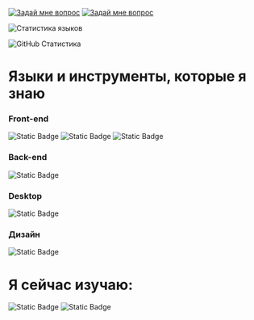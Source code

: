 [![Задай мне вопрос](https://img.shields.io/badge/%40Anakin400001-ADD8E6?style=for-the-badge&logo=telegram&labelColor=151515&color=28a7e7#gh-dark-mode-only)](https://t.me/Anakin400001)
[![Задай мне вопрос](https://img.shields.io/discord/881868396227092501?style=for-the-badge&logo=discord&labelColor=151515&color=5865f2)](https://discord.gg/3RTgFesC)

![Статистика языков](https://github-readme-stats.vercel.app/api/top-langs?username=Anakin4001&layout=compact&langs_count=8&card_width=465&bg_color=151515&hide_border=true&text_color=ffffff&title_color=5865f2)

![GitHub Статистика](https://github-readme-stats.vercel.app/api?username=Anakin4001&count_private=true&theme=dark&show_icons=true&count_private=true&sanitize=true&hide_border=true&line_height=25&text_color=ffffff&title_color=5865f2)

# Языки и инструменты, которые я знаю

### Front-end
![Static Badge](https://img.shields.io/badge/HTML-C04DFF?style=for-the-badge&logo=html5&labelColor=000000&color=e34f26)
![Static Badge](https://img.shields.io/badge/CSS-1572B6?style=for-the-badge&logo=css3&labelColor=000000&color=f5f5f5)
![Static Badge](https://img.shields.io/badge/JavaScript-FFD700?style=for-the-badge&logo=javascript&labelColor=000000&color=FFD700)

### Back-end
![Static Badge](https://img.shields.io/badge/Node.js-339933?style=for-the-badge&logo=node.js&labelColor=000000&color=339933)

### Desktop
![Static Badge](https://img.shields.io/badge/electron-34A85A?style=for-the-badge&logo=electron&labelColor=000000&color=34A85A)

### Дизайн
![Static Badge](https://img.shields.io/badge/FIGMA-F24E1E?style=for-the-badge&logo=FIGMA&labelColor=000000&color=F24E1E)

# Я сейчас изучаю:
![Static Badge](https://img.shields.io/badge/Rust-000000?style=for-the-badge&logo=rust&labelColor=000000&color=000000)
![Static Badge](https://img.shields.io/badge/Python-3776AB?style=for-the-badge&logo=python&labelColor=000000&color=3776AB)

